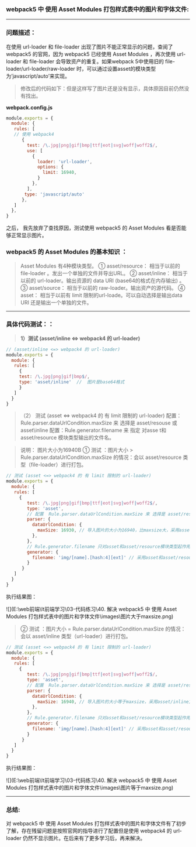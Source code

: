 ### webpack5 中 使用 Asset Modules 打包样式表中的图片和字体文件:

---

### 问题描述：

在使用 url-loader 和 file-loader 出现了图片不能正常显示的问题，查阅了webpack5 的官网，因为 webpack5 已经使用 Asset Modules ，再次使用 url-loader 和 file-loader 会导致资产的重复。如果webpack 5中使用旧的 file-loader/url-loader/raw-loader 时，可以通过设置asset的模块类型为’javascript/auto’来实现。

> 修改后的代码如下：但是这样写了图片还是没有显示，具体原因目前仍然没有找出。

**webpack.config.js**

```javascript
module.exports = {
  module: {
   rules: [
   // 使用 webpack4
      {
        test: /\.jpg|png|gif|bmp|ttf|eot|svg|woff|woff2$/,
        use: [
          {
            loader: 'url-loader',
            options: {
              limit: 16940,
            }
          },
        ],
       type: 'javascript/auto'
      },
   ]
  },
}
```

之后， 我先放弃了查找原因，测试使用 webpack5 的 Asset Modules 看是否能够正常显示图片。

### webpack5 的 Asset Modules 的基本知识 ：

> Asset Modules 有4种模块类型。
> ① asset/resource：
> 相当于以前的 file-loader 。发出一个单独的文件并导出URL。
> ② asset/inline：
> 相当于以前的 url-loader。输出资源的 data URI (base64的格式在内存输出) 。
> ③ asset/source：
> 相当于以前的 raw-loader。输出资产的源代码。
> ④ asset：
> 相当于以前有 limit 限制的url-loade。可以自动选择是输出data URI 还是输出一个单独的文件。

---



### 具体代码测试：：

> **1）测试 (asset/inline <=> webpack4 的 url-loader)**

```javascript
// (asset/inline <=> webpack4 的 url-loader)
module.exports = {
  module: {
   rules: [
     {
     test: /\.jpg|png|gif|bmp$/,
     type: 'asset/inline'  //  图片是base64格式
     }
   ]
  }
}    
```

> （2） 测试 (asset <=> webpack4 的 有 limit 限制的 url-loader)
> 配置：Rule.parser.dataUrlCondition.maxSize 来 选择是 asset/resouse 或 asset\inline
> 配置：Rule.generator.filename 来 指定 对asse t和 asset/resource 模块类型输出的文件名。



> 说明： 图片大小为16940B
> ① 测试 ：图片大小 > Rule.parser.dataUrlCondition.maxSize 的情况：会以 asset/resource 类型（file-loader）进行打包。
>

```javascript
// 测试 (asset <=> webpack4 的 有 limit 限制的 url-loader)
module.exports = {
  module: {
   rules: [
     {
        test: /\.jpg|png|gif|bmp|ttf|eot|svg|woff|woff2$/,
        type: 'asset',
        // 配置  Rule.parser.dataUrlCondition.maxSize 来 选择是 asset/resouse 或 asset\inline
        parser: {
          dataUrlCondition: {
            maxSize: 16930, // 导入图片的大小为16940，比maxsize大，采用asset/resouse方式，将生成的图片img/1.f238.jpg存放在内存的项目根目录中，虚拟。
          },
        },
        // Rule.generator.filename 只对asset和asset/resource模块类型起作用。
        generator: {
          filename: 'img/[name].[hash:4][ext]' // 采用asset和asset/resource类型生成图片的存放路径
        }
      }
   ]
  }
} 
```

执行结果图：

![](E:\web前端\lt前端学习\03-代码练习\40. 解决 webpack5 中 使用 Asset Modules 打包样式表中的图片和字体文件\images\图片大于maxsize.png)



> ② 测试 ：图片大小 = Rule.parser.dataUrlCondition.maxSize 的情况：会以 asset/inline 类型（url-loader）进行打包。

```javascript
// 测试 (asset <=> webpack4 的 有 limit 限制的 url-loader)
module.exports = {
  module: {
   rules: [
     {
        test: /\.jpg|png|gif|bmp|ttf|eot|svg|woff|woff2$/,
        type: 'asset',
        // 配置  Rule.parser.dataUrlCondition.maxSize 来 选择是 asset/resouse 或 asset\inline
        parser: {
          dataUrlCondition: {
            maxSize: 16940, // 导入图片的大小等于maxsize，采用asset/inline方式，图片路径显示base64格式。
          },
        },
        // Rule.generator.filename 只对asset和asset/resource模块类型起作用。
        generator: {
          filename: 'img/[name].[hash:4][ext]' // 采用asset和asset/resource类型生成图片的存放路径
        }
      }
   ]
  }
}
```

执行结果图：

![](E:\web前端\lt前端学习\03-代码练习\40. 解决 webpack5 中 使用 Asset Modules 打包样式表中的图片和字体文件\images\图片等于maxsize.png)

****

### 总结:

对 webpack5 中 使用 Asset Modules 打包样式表中的图片和字体文件有了初步了解，存在残留问题是按照官网的指导进行了配置但是使用 webpack4 的 url-loader 仍然不显示图片。在后来有了更多学习后，再来解决。